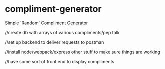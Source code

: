 # compliment-generator
Simple 'Random' Compliment Generator

//create db with arrays of various compliments/pep talk

//set up backend to deliver requests to postman

//install node/webpack/express other stuff to make sure things are working

//have some sort of front end to display compliments